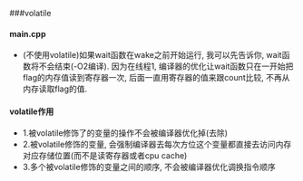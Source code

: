 ###volatile
#### main.cpp
* (不使用volatile)如果wait函数在wake之前开始运行, 我可以先告诉你, wait函数将不会结束(-O2编译). 因为在线程1, 编译器的优化让wait函数只在一开始把flag的内存值读到寄存器一次, 后面一直用寄存器的值来跟count比较, 不再从内存读取flag的值.


#### volatile作用
* 1.被volatile修饰了的变量的操作不会被编译器优化掉(去除)
* 2.被volatile修饰的变量, 会强制编译器去每次方位这个变量都直接去访问内存对应存储位置(而不是读寄存器或者cpu cache)
* 3.多个被volatile修饰的变量之间的顺序, 不会被编译器优化调换指令顺序
